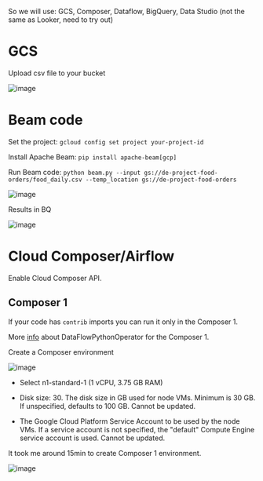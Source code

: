 So we will use: GCS, Composer, Dataflow, BigQuery, Data Studio (not the same as Looker, need to try out)

# GCS

Upload csv file to your bucket

![image](https://github.com/janaom/gcp-data-engineering-project-food-orders-etl/assets/83917694/d4a9ee6d-a590-4a44-bf82-79497d4d0361)




# Beam code

Set the project: `gcloud config set project your-project-id`

Install Apache Beam: `pip install apache-beam[gcp]`

Run Beam code: `python beam.py --input gs://de-project-food-orders/food_daily.csv --temp_location gs://de-project-food-orders`


![image](https://github.com/janaom/gcp-data-engineering-project-food-orders-etl/assets/83917694/6130ae85-b30a-4dc0-ac98-599294250bcb)

Results in BQ

![image](https://github.com/janaom/gcp-data-engineering-project-food-orders-etl/assets/83917694/9eb31561-5502-463e-8213-3a825b1434e2)


# Cloud Composer/Airflow 

Enable Cloud Composer API.

## Composer 1

If your code has `contrib` imports you can run it only in the Composer 1.

More [info](https://airflow.apache.org/docs/apache-airflow/1.10.5/_api/airflow/contrib/operators/dataflow_operator/index.html#airflow.contrib.operators.dataflow_operator.DataFlowPythonOperator) about DataFlowPythonOperator for the Composer 1.

Create a Composer environment

![image](https://github.com/janaom/gcp-data-engineering-project-food-orders-etl/assets/83917694/65803e86-6393-48e8-9555-44ce5bc3f285)

 - Select n1-standard-1 (1 vCPU, 3.75 GB RAM)

 - Disk size: 30. The disk size in GB used for node VMs. Minimum is 30 GB. If unspecified, defaults to 100 GB. Cannot be updated. 

 - The Google Cloud Platform Service Account to be used by the node VMs. If a service account is not specified, the "default" Compute Engine service account is used. Cannot be updated. 

It took me around 15min to create Composer 1 environment. 

![image](https://github.com/janaom/gcp-data-engineering-project-food-orders-etl/assets/83917694/3e5897e4-602f-4da0-8517-10d4bc487c3b)

